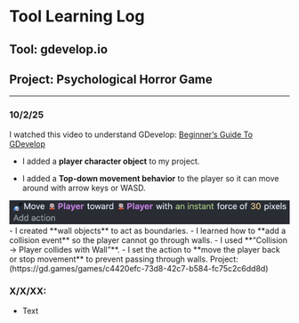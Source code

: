 # Tool Learning Log

## Tool: **gdevelop.io**

## Project: **Psychological Horror Game**

---

### 10/2/25
I watched this video to understand GDevelop:
[Beginner’s Guide To GDevelop](https://www.youtube.com/watch?v=595-swNh0Mw)

- I added a **player character object** to my project.

- I added a **Top-down movement behavior** to the player so it can move around with arrow keys or WASD.
<img src="tool/Move.png" alt="Player"/>
- I created **wall objects** to act as boundaries.
- I learned how to **add a collision event** so the player cannot go through walls.
- I used **“Collision → Player collides with Wall”**.
- I set the action to **move the player back or stop movement** to prevent passing through walls.
Project:
(https://gd.games/games/c4420efc-73d8-42c7-b584-fc75c2c6dd8d)



### X/X/XX:
* Text


<!--
* Links you used today (websites, videos, etc)
* Things you tried, progress you made, etc
* Challenges, a-ha moments, etc
* Questions you still have
* What you're going to try next
-->
